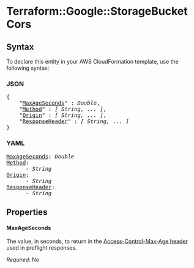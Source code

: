 # Terraform::Google::StorageBucket Cors

## Syntax

To declare this entity in your AWS CloudFormation template, use the following syntax:

### JSON

<pre>
{
    "<a href="#maxageseconds" title="MaxAgeSeconds">MaxAgeSeconds</a>" : <i>Double</i>,
    "<a href="#method" title="Method">Method</a>" : <i>[ String, ... ]</i>,
    "<a href="#origin" title="Origin">Origin</a>" : <i>[ String, ... ]</i>,
    "<a href="#responseheader" title="ResponseHeader">ResponseHeader</a>" : <i>[ String, ... ]</i>
}
</pre>

### YAML

<pre>
<a href="#maxageseconds" title="MaxAgeSeconds">MaxAgeSeconds</a>: <i>Double</i>
<a href="#method" title="Method">Method</a>: <i>
      - String</i>
<a href="#origin" title="Origin">Origin</a>: <i>
      - String</i>
<a href="#responseheader" title="ResponseHeader">ResponseHeader</a>: <i>
      - String</i>
</pre>

## Properties

#### MaxAgeSeconds

The value, in seconds, to return in the [Access-Control-Max-Age header](https://www.w3.org/TR/cors/#access-control-max-age-response-header) used in preflight responses.

_Required_: No

_Type_: Double

_Update requires_: [No interruption](https://docs.aws.amazon.com/AWSCloudFormation/latest/UserGuide/using-cfn-updating-stacks-update-behaviors.html#update-no-interrupt)

#### Method

The list of HTTP methods on which to include CORS response headers, (GET, OPTIONS, POST, etc) Note: "*" is permitted in the list of methods, and means "any method".

_Required_: No

_Type_: List of String

_Update requires_: [No interruption](https://docs.aws.amazon.com/AWSCloudFormation/latest/UserGuide/using-cfn-updating-stacks-update-behaviors.html#update-no-interrupt)

#### Origin

The list of [Origins](https://tools.ietf.org/html/rfc6454) eligible to receive CORS response headers. Note: "*" is permitted in the list of origins, and means "any Origin".

_Required_: No

_Type_: List of String

_Update requires_: [No interruption](https://docs.aws.amazon.com/AWSCloudFormation/latest/UserGuide/using-cfn-updating-stacks-update-behaviors.html#update-no-interrupt)

#### ResponseHeader

The list of HTTP headers other than the [simple response headers](https://www.w3.org/TR/cors/#simple-response-header) to give permission for the user-agent to share across domains.

_Required_: No

_Type_: List of String

_Update requires_: [No interruption](https://docs.aws.amazon.com/AWSCloudFormation/latest/UserGuide/using-cfn-updating-stacks-update-behaviors.html#update-no-interrupt)

